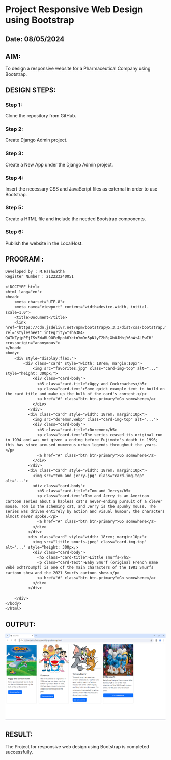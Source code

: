 # Project Responsive Web Design using Bootstrap

## Date: 08/05/2024

## AIM:
To design a responsive website for a Pharmaceutical Company using Bootstrap.


## DESIGN STEPS:

### Step 1:
Clone the repository from GitHub.

### Step 2:
Create Django Admin project.

### Step 3:
Create a New App under the Django Admin project.

### Step 4:
Insert the necessary CSS and JavaScript files as external in order to use Bootstrap.

### Step 5:
Create a HTML file and include the needed Bootstrap components.

### Step 6:
Publish the website in the LocalHost.

## PROGRAM :

```
Developed by : M.Hashwatha
Register Number : 212223240051

<!DOCTYPE html>
<html lang="en">
<head>
    <meta charset="UTF-8">
    <meta name="viewport" content="width=device-width, initial-scale=1.0">
    <title>Document</title>
    <link href="https://cdn.jsdelivr.net/npm/bootstrap@5.3.3/dist/css/bootstrap.min.css" rel="stylesheet" integrity="sha384-QWTKZyjpPEjISv5WaRU9OFeRpok6YctnYmDr5pNlyT2bRjXh0JMhjY6hW+ALEwIH" crossorigin="anonymous">
</head>
<body>
    <div style="display:flex;">
        <div class="card" style="width: 18rem; margin:10px">
            <img src="favorites.jpg" class="card-img-top" alt="..." style="height: 300px;">
            <div class="card-body">
              <h5 class="card-title">Oggy and Cockroaches</h5>
              <p class="card-text">Some quick example text to build on the card title and make up the bulk of the card's content.</p>
              <a href="#" class="btn btn-primary">Go somewhere</a>
            </div>
          </div>
          <div class="card" style="width: 18rem; margin:10px">
            <img src="doremon.webp" class="card-img-top" alt="...">
            <div class="card-body">
              <h5 class="card-title">Doremon</h5>
              <p class="card-text">The series ceased its original run in 1994 and was not given a ending before Fujimoto's death in 1996; this has since aroused numerous urban legends throughout the years.</p>
              <a href="#" class="btn btn-primary">Go somewhere</a>
            </div>
          </div>
          <div class="card" style="width: 18rem; margin:10px">
            <img src="tom and jerry.jpg" class="card-img-top" alt="...">
            <div class="card-body">
              <h5 class="card-title">Tom and Jerry</h5>
              <p class="card-text">Tom and Jerry is an American cartoon series about a hapless cat's never-ending pursuit of a clever mouse. Tom is the scheming cat, and Jerry is the spunky mouse. The series was driven entirely by action and visual humour; the characters almost never spoke.</p>
              <a href="#" class="btn btn-primary">Go somewhere</a>
            </div>
          </div>
          <div class="card" style="width: 18rem; margin:10px">
            <img src="little smurfs.jpeg" class="card-img-top" alt="..." style="height: 300px;>
            <div class="card-body">
              <h5 class="card-title">Little smurfs</h5>
              <p class="card-text">Baby Smurf (original French name Bébé Schtroumpf) is one of the main characters of the 1981 Smurfs cartoon show and the 2021 Smurfs cartoon show.</p>
              <a href="#" class="btn btn-primary">Go somewhere</a>
            </div>
          </div>
          
    </div>
</body>
</html>

```
## OUTPUT:

![alt text](<Screenshot 2024-05-08 132438.png>)

## RESULT:

The Project for responsive web design using Bootstrap is completed successfully.
